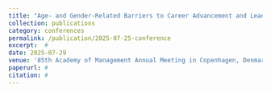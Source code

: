 ```yaml
---
title: "Age- and Gender-Related Barriers to Career Advancement and Leader Emergence [Symposium]"
collection: publications
category: conferences
permalink: /publication/2025-07-25-conference
excerpt:  #
date: 2025-07-29
venue: '85th Academy of Management Annual Meeting in Copenhagen, Denmark'
paperurl: #
citation: #
---
```



